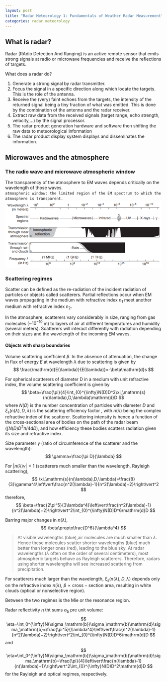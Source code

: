 ```yaml
---
layout: post
title: "Radar Meteorology 1: Fundamentals of Weather Radar Measurement"
categories: radar meteorology
---
```


## What is radar?

Radar (RAdio Detection And Ranging) is an active remote sensor that emits strong signals at radio or microwave frequencies and receive the reflections of targets.

What does a radar do?

1. Generate a strong signal by radar transmitter.
2. Focus the signal in a specific direction along which locate the targets. This is the role of the antenna.
3. Receive the (very) faint echoes from the targets, the intensity of the returned signal being a tiny fraction of what was emitted. This is done by the combination of the antenna and the radar receiver.
4. Extract raw data from the received signals (target range, echo strength, velocity,...) by the signal processor.
5. The radar product generation hardware and software then shifting the raw data to meteorological information
6. The radar product display system displays and disseminates the information.

## Microwaves and the atmosphere

### The radio wave and microwave atmospheric window

The transparency of the atmosphere to EM waves depends critically on the wavelength of those waves.  
`atmospheric window: the limited region of the EM spectrum to which the atmosphere is transparent.`
![fig1](/assets/images/atmospheric_window.PNG "atmospheric window")

### Scattering regimes

Scatter can be defined as the re-radiation of the incident radiation of particles or objects called scatterers. Partial reflections occur when EM waves propagating in the medium with refractive index $n_1$ meet another medium with refractive index $n_2$.

In the atmosphere, scatterers vary considerably in size, ranging from gas molecules (~$10^{-10}$ m) to layers of air at different temperatures and humidity (several meters). Scatterers will interact differently with radiation depending on their sizes and the wavelength of the incoming EM waves.

#### Objects with sharp boundaries

Volume scattering coefficient $\beta$. In the absence of attenuation, the change in flux of energy $E$ at wavelength $\lambda$ due to scattering is given by
$$
\frac{\mathrm{d}E(\lambda)}{E(\lambda)}=-\beta\mathrm{d}s
$$

For spherical scatterers of diameter D in a medium with unit refractive index, the volume scattering coefficient is given by
$$
\beta=\frac{\pi}{4}\int_{0}^{\infty}N(D)D^2\xi_\mathrm{s}(n(\lambda),D,\lambda)\mathrm{d}D
$$
where $N(D)$ is the number concentration of particles with diameter $D$ and $\xi_\mathrm{s}(n(\lambda),D,\lambda)$ is the scattering efficiency factor , with $n(\lambda)$ being the complex refractive index of the scatterer. Scattering intensity is hence a function of the cross-sectional area of bodies on the path of the radar beam ($\int N(D)D^2\pi/4\mathrm dD$), and how efficiency these bodies scatters radiation given its size and refractive index.

Size parameter $\gamma$ (ratio of circumference of the scatterer and the wavelength):
$$
\gamma=\frac{\pi D}{\lambda}
$$

For $\vert n(\lambda)\gamma\vert<1$ (scatterers much smaller than the wavelength, Rayleigh scattering),
$$
\xi_\mathrm{s}(n(\lambda),D,\lambda)=\frac{8}{3}\gamma^4\left\vert\frac{n^2(\lambda)-1}{n^2(\lambda)+2}\right\vert^2
$$
therefore,
$$
\beta=\frac{2\pi^5}{3\lambda^4}\left\vert\frac{n^2(\lambda)-1}{n^2(\lambda)+2}\right\vert^2\int_{0}^{\infty}N(D)D^6\mathrm{d}D
$$

Barring major changes in $n(\lambda)$,
$$
\beta\propto\frac{D^6}{\lambda^4}
$$

>At visible wavelengths (blue),air molecules are much smaller than $\lambda$. Hence these molecules scatter shorter wavelengths (blue) much better than longer ones (red), leading to the blue sky. At radar wavelengths ($\lambda$ often on the order of several centimeters), most atmospheric targets behave as Rayleigh scatterers. Therefore, radars using shorter wavelengths will see increased scattering from precipitation.

For scatterers much larger than the wavelength, $\xi_\mathrm{s}(n(\lambda),D,\lambda)$ depends only on the refractive index $n(\lambda)$, $\beta\propto\mathrm{cross-section\ area}$, resulting in white clouds (optical or nonselective region).

Between the two regimes is the Mie or the resonance region.

Radar reflectivity $\eta$ tht sums $\sigma_\mathrm{b}$ pre unit volume:
$$
\eta=\int_0^{\infty}N(\sigma_\mathrm{b})\sigma_\mathrm{b}\mathrm{d}\sigma_\mathrm{b}=\frac{\pi^5}{\lambda^4}\left\vert\frac{n^2(\lambda)-1}{n^2(\lambda)+2}\right\vert^2\int_{0}^{\infty}N(D)D^6\mathrm{d}D
$$
and
$$
\eta=\int_0^{\infty}N(\sigma_\mathrm{b})\sigma_\mathrm{b}\mathrm{d}\sigma_\mathrm{b}=\frac{\pi}{4}\left\vert\frac{n(\lambda)-1}{n(\lambda)+1}\right\vert^2\int_{0}^{\infty}N(D)D^2\mathrm{d}D
$$
for the Rayleigh and optical regimes, respectively.
